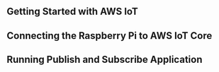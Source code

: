 ## Getting Started with AWS IoT

## Connecting the Raspberry Pi to AWS IoT Core

## Running Publish and Subscribe Application

